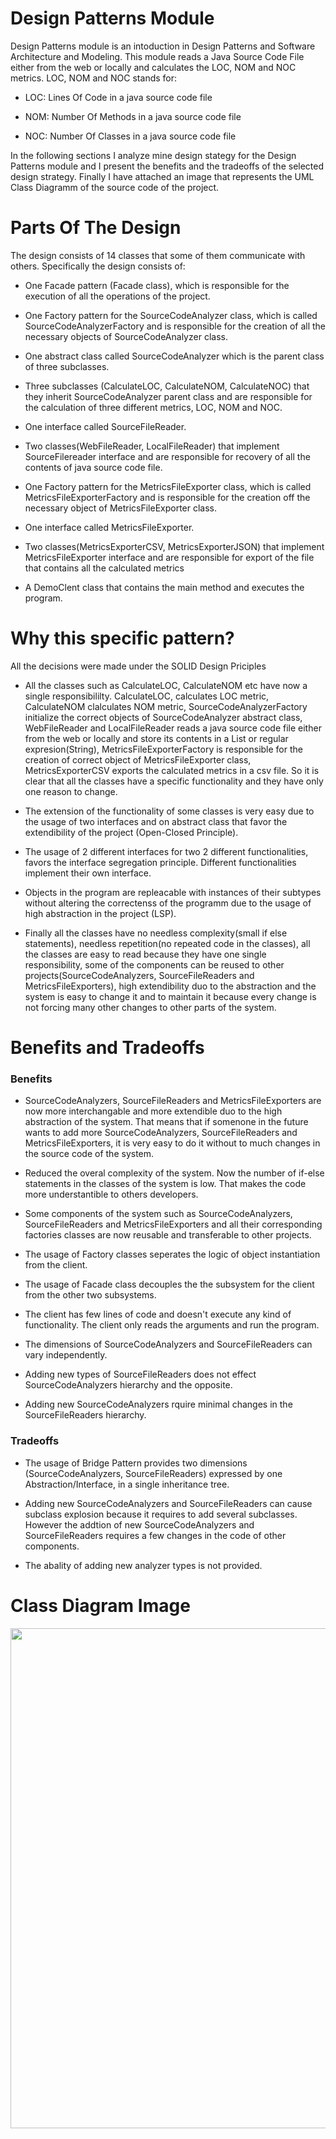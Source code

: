 # Design Patterns Module

Design Patterns module is an intoduction in Design Patterns and Software Architecture and Modeling. This module reads a Java Source Code File either from the web or locally and calculates the LOC, NOM and NOC metrics. LOC, NOM and NOC stands for:

* LOC: Lines Of Code in a java source code file

* NOM: Number Of Methods in a java source code file

* NOC: Number Of Classes in a java source code file

 In the following sections I analyze mine design stategy for the Design Patterns module and I present the benefits and the tradeoffs of the selected design strategy. Finally I have attached an image that represents the UML Class Diagramm of the source code of the project.

 # Parts Of The Design

 The design consists of 14 classes that some of them communicate with others. Specifically the design consists of:

 * One Facade pattern (Facade class), which is responsible for the execution of all the operations of the project.

 * One Factory pattern for the SourceCodeAnalyzer class, which is called SourceCodeAnalyzerFactory and is responsible for the creation of all the necessary objects of SourceCodeAnalyzer class.

 * One abstract class called SourceCodeAnalyzer which is the parent class of three subclasses.

 * Three subclasses (CalculateLOC, CalculateNOM, CalculateNOC) that they inherit SourceCodeAnalyzer parent class and are responsible for the calculation of three different metrics, LOC, NOM and NOC.

 * One interface called SourceFileReader. 

 * Two classes(WebFileReader, LocalFileReader) that implement SourceFilereader interface and are responsible for recovery of all the contents of java source code file.

 * One Factory pattern for the MetricsFileExporter class, which is called MetricsFileExporterFactory and is responsible for the creation off the necessary object of MetricsFileExporter class.

 * One interface called MetricsFileExporter. 

 * Two classes(MetricsExporterCSV, MetricsExporterJSON) that implement MetricsFileExporter interface and are responsible for export of the file that contains all the calculated metrics

 * A DemoClent class that contains the main method and executes the program.

 # Why this specific pattern?

 All the decisions were made under the SOLID Design Priciples

 * All the classes such as CalculateLOC, CalculateNOM etc have now a single responsibililty. CalculateLOC, calculates LOC metric, CalculateNOM clalculates NOM metric, SourceCodeAnalyzerFactory initialize the correct objects of SourceCodeAnalyzer abstract class, WebFileReader and LocalFileReader reads a java source code file either from the web or locally and store its contents in a List or regular expresion(String), MetricsFileExporterFactory is responsible for the creation of correct object of MetricsFileExporter class, MetricsExporterCSV exports the calculated metrics in a csv file. So it is clear that all the classes have a specific functionality and they have only one reason to change.  

 * The extension of the functionality of some classes is very easy due to the usage of two interfaces and on abstract class that favor the extendibility of the project (Open-Closed Principle).

 * The usage of 2 different interfaces for two 2 different functionalities, favors the interface segregation principle. Different functionalities implement their own interface. 

 * Objects in the program are repleacable with instances of their subtypes without altering the correctenss of the programm due to the usage of high abstraction in the project (LSP).

 * Finally all the classes have no needless complexity(small if else statements), needless repetition(no repeated code in the classes), all the classes are easy to read because they have one single responsibility, some of the components can be reused to other projects(SourceCodeAnalyzers, SourceFileReaders and MetricsFileExporters), high extendibility duo to the abstraction and the system is easy to change it and to maintain it because every change is not forcing many other changes to other parts of the system.

 # Benefits and Tradeoffs

 ### Benefits
 * SourceCodeAnalyzers, SourceFileReaders and MetricsFileExporters are now more interchangable and more extendible duo to the high abstraction of the system. 
 That means that if somenone in the future wants to add more SourceCodeAnalyzers, SourceFileReaders and MetricsFileExporters, it is very easy to do it without to much changes in the source code of the system.

 * Reduced the overal complexity of the system. Now the number of if-else statements in the classes of the system is low. That makes the code more understantible to others developers.

 * Some components of the system such as SourceCodeAnalyzers, SourceFileReaders and MetricsFileExporters and all their corresponding factories classes are now reusable and transferable to other projects.

 * The usage of Factory classes seperates the logic of object instantiation from the client.

 * The usage of Facade class decouples the the subsystem for the client from the other two subsystems.

 * The client has few lines of code and doesn't execute any kind of functionality. The client only reads the arguments and run the program.

 * The dimensions of SourceCodeAnalyzers and SourceFileReaders can vary independently.

 * Adding new types of SourceFileReaders does not effect SourceCodeAnalyzers hierarchy and the opposite. 

 * Adding new SourceCodeAnalyzers rquire minimal changes in the SourceFileReaders hierarchy.

 ### Tradeoffs

 * The usage of Bridge Pattern provides two dimensions (SourceCodeAnalyzers, SourceFileReaders) expressed by one Abstraction/Interface, in a single inheritance tree.

 * Adding new SourceCodeAnalyzers and SourceFileReaders can cause subclass explosion because it requires to add several subclasses. However the addtion of new SourceCodeAnalyzers and SourceFileReaders requires a few changes in the code of other components.

 * The abality of adding new analyzer types is not provided.

 # Class Diagram Image

 <img src="resources/Design_Patterns_4th_assignment.png" width="800"/>

